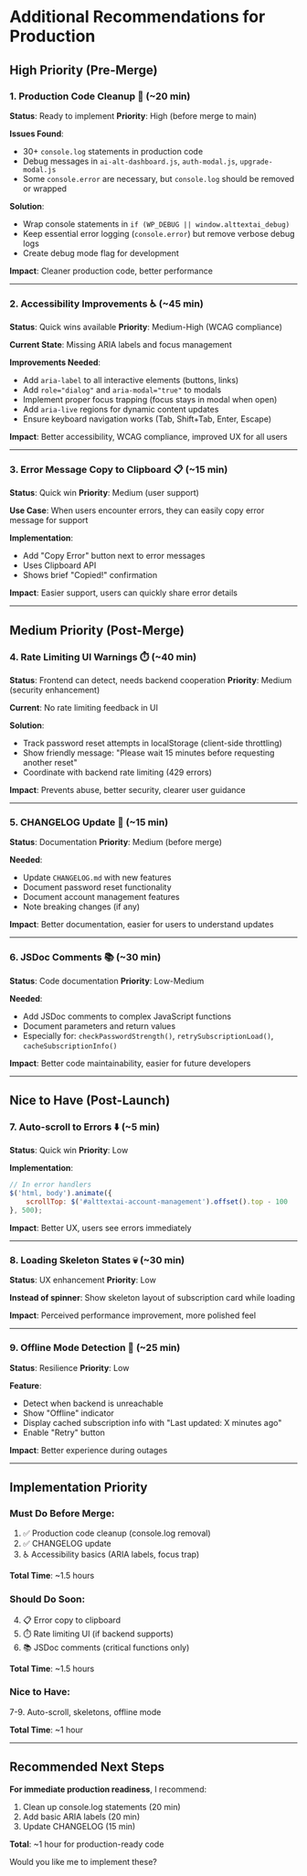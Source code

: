 # Additional Recommendations for Production

## High Priority (Pre-Merge)

### 1. **Production Code Cleanup** 🔧 (~20 min)
**Status**: Ready to implement
**Priority**: High (before merge to main)

**Issues Found**:
- 30+ `console.log` statements in production code
- Debug messages in `ai-alt-dashboard.js`, `auth-modal.js`, `upgrade-modal.js`
- Some `console.error` are necessary, but `console.log` should be removed or wrapped

**Solution**:
- Wrap console statements in `if (WP_DEBUG || window.alttextai_debug)`
- Keep essential error logging (`console.error`) but remove verbose debug logs
- Create debug mode flag for development

**Impact**: Cleaner production code, better performance

---

### 2. **Accessibility Improvements** ♿ (~45 min)
**Status**: Quick wins available
**Priority**: Medium-High (WCAG compliance)

**Current State**: Missing ARIA labels and focus management

**Improvements Needed**:
- Add `aria-label` to all interactive elements (buttons, links)
- Add `role="dialog"` and `aria-modal="true"` to modals
- Implement proper focus trapping (focus stays in modal when open)
- Add `aria-live` regions for dynamic content updates
- Ensure keyboard navigation works (Tab, Shift+Tab, Enter, Escape)

**Impact**: Better accessibility, WCAG compliance, improved UX for all users

---

### 3. **Error Message Copy to Clipboard** 📋 (~15 min)
**Status**: Quick win
**Priority**: Medium (user support)

**Use Case**: When users encounter errors, they can easily copy error message for support

**Implementation**:
- Add "Copy Error" button next to error messages
- Uses Clipboard API
- Shows brief "Copied!" confirmation

**Impact**: Easier support, users can quickly share error details

---

## Medium Priority (Post-Merge)

### 4. **Rate Limiting UI Warnings** ⏱️ (~40 min)
**Status**: Frontend can detect, needs backend cooperation
**Priority**: Medium (security enhancement)

**Current**: No rate limiting feedback in UI

**Solution**:
- Track password reset attempts in localStorage (client-side throttling)
- Show friendly message: "Please wait 15 minutes before requesting another reset"
- Coordinate with backend rate limiting (429 errors)

**Impact**: Prevents abuse, better security, clearer user guidance

---

### 5. **CHANGELOG Update** 📝 (~15 min)
**Status**: Documentation
**Priority**: Medium (before merge)

**Needed**:
- Update `CHANGELOG.md` with new features
- Document password reset functionality
- Document account management features
- Note breaking changes (if any)

**Impact**: Better documentation, easier for users to understand updates

---

### 6. **JSDoc Comments** 📚 (~30 min)
**Status**: Code documentation
**Priority**: Low-Medium

**Needed**:
- Add JSDoc comments to complex JavaScript functions
- Document parameters and return values
- Especially for: `checkPasswordStrength()`, `retrySubscriptionLoad()`, `cacheSubscriptionInfo()`

**Impact**: Better code maintainability, easier for future developers

---

## Nice to Have (Post-Launch)

### 7. **Auto-scroll to Errors** ⬇️ (~5 min)
**Status**: Quick win
**Priority**: Low

**Implementation**:
```javascript
// In error handlers
$('html, body').animate({
    scrollTop: $('#alttextai-account-management').offset().top - 100
}, 500);
```

**Impact**: Better UX, users see errors immediately

---

### 8. **Loading Skeleton States** 💀 (~30 min)
**Status**: UX enhancement
**Priority**: Low

**Instead of spinner**: Show skeleton layout of subscription card while loading

**Impact**: Perceived performance improvement, more polished feel

---

### 9. **Offline Mode Detection** 📡 (~25 min)
**Status**: Resilience
**Priority**: Low

**Feature**:
- Detect when backend is unreachable
- Show "Offline" indicator
- Display cached subscription info with "Last updated: X minutes ago"
- Enable "Retry" button

**Impact**: Better experience during outages

---

## Implementation Priority

### **Must Do Before Merge**:
1. ✅ Production code cleanup (console.log removal)
2. ✅ CHANGELOG update
3. ♿ Accessibility basics (ARIA labels, focus trap)

**Total Time**: ~1.5 hours

### **Should Do Soon**:
4. 📋 Error copy to clipboard
5. ⏱️ Rate limiting UI (if backend supports)
6. 📚 JSDoc comments (critical functions only)

**Total Time**: ~1.5 hours

### **Nice to Have**:
7-9. Auto-scroll, skeletons, offline mode

**Total Time**: ~1 hour

---

## Recommended Next Steps

**For immediate production readiness**, I recommend:
1. Clean up console.log statements (20 min)
2. Add basic ARIA labels (20 min)  
3. Update CHANGELOG (15 min)

**Total**: ~1 hour for production-ready code

Would you like me to implement these?

